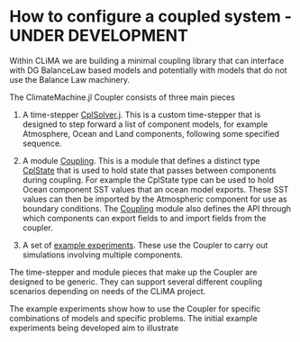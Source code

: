 # How to configure a coupled system - UNDER DEVELOPMENT
  
Within CLiMA we are building a minimal coupling library that can interface with DG BalanceLaw based models
and potentially with models that do not use the Balance Law machinery.

The ClimateMachine.jl Coupler consists of three main pieces

1. A time-stepper [CplSolver.j](src/Numerics/ODESolvers/CplSolver.jl). This is a custom 
   time-stepper that is designed to step forward a list of component models, for example 
   Atmosphere, Ocean and Land components, following some specified sequence.

2. A module [Coupling](src/Coupling/Coupling.jl). This is a module that defines a distinct type
   [CplState](src/Coupling/CplState.jl) that is used to hold state that passes between 
   components during coupling. For example the CplState type can be used to hold Ocean component
   SST values that an ocean model exports. These SST values can then be imported by the 
   Atmospheric component for use as boundary conditions. The [Coupling](src/Coupling/Coupling.jl) module
   also defines the API through which components can export fields to and import fields from 
   the coupler. 
   
3. A set of [example experiments](experiments/CouplingDesignTests/). These use the Coupler to 
   carry out simulations involving multiple components.
   
The time-stepper and module pieces that make up the Coupler are designed to be generic. 
They can support several different coupling scenarios depending on needs of the CLiMA project.

The example experiments show how to use the Coupler for specific combinations of models and specific
problems. The initial example experiments being developed aim to illustrate 



